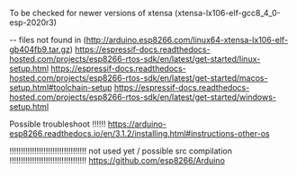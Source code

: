 To be checked for newer versions of xtensa (xtensa-lx106-elf-gcc8_4_0-esp-2020r3)

-- files not found in (http://arduino.esp8266.com/linux64-xtensa-lx106-elf-gb404fb9.tar.gz) 
https://espressif-docs.readthedocs-hosted.com/projects/esp8266-rtos-sdk/en/latest/get-started/linux-setup.html
https://espressif-docs.readthedocs-hosted.com/projects/esp8266-rtos-sdk/en/latest/get-started/macos-setup.html#toolchain-setup
https://espressif-docs.readthedocs-hosted.com/projects/esp8266-rtos-sdk/en/latest/get-started/windows-setup.html

Possible troubleshoot !!!!!!
https://arduino-esp8266.readthedocs.io/en/3.1.2/installing.html#instructions-other-os

!!!!!!!!!!!!!!!!!!!!!!!!!!!!!!!!!!
not used yet / possible src compilation
!!!!!!!!!!!!!!!!!!!!!!!!!!!!!!!!!!
https://github.com/esp8266/Arduino
